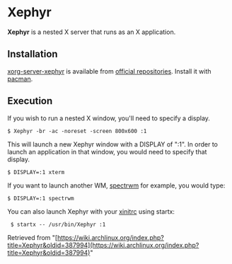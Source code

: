 # Xephyr

**Xephyr** is a nested X server that runs as an X application.

## Installation

[xorg-server-xephyr](https://www.archlinux.org/packages/?name=xorg-server-xephyr) is available from [official repositories](/index.php/Official_repositories "Official repositories"). Install it with [pacman](/index.php/Pacman "Pacman").

## Execution

If you wish to run a nested X window, you'll need to specify a display.

```
$ Xephyr -br -ac -noreset -screen 800x600 :1

```

This will launch a new Xephyr window with a DISPLAY of ":1". In order to launch an application in that window, you would need to specify that display.

```
$ DISPLAY=:1 xterm

```

If you want to launch another WM, [spectrwm](/index.php/Spectrwm "Spectrwm") for example, you would type:

```
$ DISPLAY=:1 spectrwm

```

You can also launch Xephyr with your [xinitrc](/index.php/Xinitrc "Xinitrc") using startx:

```
 $ startx -- /usr/bin/Xephyr :1

```

Retrieved from "[https://wiki.archlinux.org/index.php?title=Xephyr&oldid=387994](https://wiki.archlinux.org/index.php?title=Xephyr&oldid=387994)"